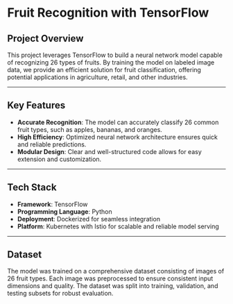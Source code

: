 # Fruit Recognition with TensorFlow

## Project Overview

This project leverages TensorFlow to build a neural network model capable of recognizing 26 types of fruits. By training the model on labeled image data, we provide an efficient solution for fruit classification, offering potential applications in agriculture, retail, and other industries.

------

## Key Features

- **Accurate Recognition**: The model can accurately classify 26 common fruit types, such as apples, bananas, and oranges.
- **High Efficiency**: Optimized neural network architecture ensures quick and reliable predictions.
- **Modular Design**: Clear and well-structured code allows for easy extension and customization.

------

## Tech Stack

- **Framework**: TensorFlow
- **Programming Language**: Python
- **Deployment**: Dockerized for seamless integration
- **Platform**: Kubernetes with Istio for scalable and reliable model serving

------

## Dataset

The model was trained on a comprehensive dataset consisting of images of 26 fruit types. Each image was preprocessed to ensure consistent input dimensions and quality. The dataset was split into training, validation, and testing subsets for robust evaluation.
